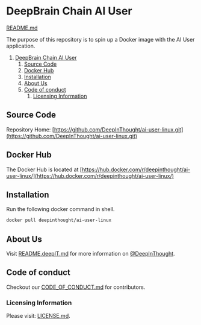 # DeepBrain Chain AI User

[README.md](https://raw.githubusercontent.com/DeepInThought/ai-user-linux/master/README.md)

The purpose of this repository is to spin up a Docker image with the AI User application.

1. [DeepBrain Chain AI User](#deepbrain-chain-ai-user)
	1. [Source Code](#source-code)
	2. [Docker Hub](#docker-hub)
	3. [Installation](#installation)
	4. [About Us](#about-us)
	5. [Code of conduct](#code-of-conduct)
		1. [Licensing Information](#licensing-information)

## Source Code

Repository Home: [https://github.com/DeepInThought/ai-user-linux.git](https://github.com/DeepInThought/ai-user-linux.git)

## Docker Hub

The Docker Hub is located at [https://hub.docker.com/r/deepinthought/ai-user-linux/](https://hub.docker.com/r/deepinthought/ai-user-linux/)

## Installation

Run the following docker command in shell.

```bash
docker pull deepinthought/ai-user-linux
```

## About Us

Visit [README.deepIT.md](README.deepIT.md) for more information on [@DeepInThought]((https://github.com/DeepInThought)).

## Code of conduct

Checkout our [CODE_OF_CONDUCT.md](CODE_OF_CONDUCT.md) for contributors.

### Licensing Information

Please visit: [LICENSE.md](LICENSE.md).